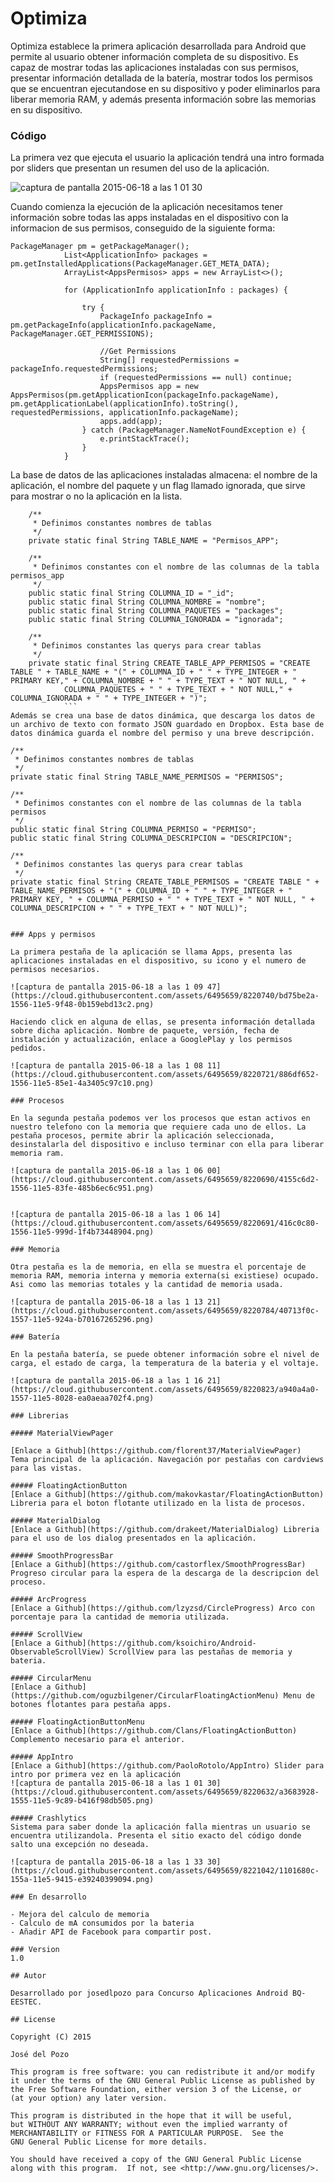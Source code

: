 # Optimiza
Optimiza establece la primera aplicación desarrollada para Android que permite al usuario obtener información completa de su dispositivo. Es capaz de mostrar todas las aplicaciones instaladas con sus permisos, presentar información detallada de la batería, mostrar todos los permisos que se encuentran ejecutandose en su dispositivo y poder eliminarlos para liberar memoria RAM, y además presenta información sobre las memorias en su dispositivo.

### Código
La primera vez que ejecuta el usuario la aplicación tendrá una intro formada por sliders que presentan un resumen del uso de la aplicación.

![captura de pantalla 2015-06-18 a las 1 01 30](https://cloud.githubusercontent.com/assets/6495659/8220632/a3683928-1555-11e5-9c89-b416f98db505.png)


Cuando comienza la ejecución de la aplicación necesitamos tener información sobre todas las apps instaladas en el dispositivo con la informacion de sus permisos, conseguido de la siguiente forma:
```
PackageManager pm = getPackageManager();
            List<ApplicationInfo> packages = pm.getInstalledApplications(PackageManager.GET_META_DATA);
            ArrayList<AppsPermisos> apps = new ArrayList<>();

            for (ApplicationInfo applicationInfo : packages) {

                try {
                    PackageInfo packageInfo = pm.getPackageInfo(applicationInfo.packageName, PackageManager.GET_PERMISSIONS);

                    //Get Permissions
                    String[] requestedPermissions = packageInfo.requestedPermissions;
                    if (requestedPermissions == null) continue;
                    AppsPermisos app = new AppsPermisos(pm.getApplicationIcon(packageInfo.packageName), pm.getApplicationLabel(applicationInfo).toString(), requestedPermissions, applicationInfo.packageName);
                    apps.add(app);
                } catch (PackageManager.NameNotFoundException e) {
                    e.printStackTrace();
                }
            }
```
La base de datos de las aplicaciones instaladas almacena: el nombre de la aplicación, el nombre del paquete y un flag llamado ignorada, que sirve para mostrar o no la aplicación en la lista.
```
    /**
     * Definimos constantes nombres de tablas
     */
    private static final String TABLE_NAME = "Permisos_APP";
    
    /**
     * Definimos constantes con el nombre de las columnas de la tabla permisos_app
     */
    public static final String COLUMNA_ID = "_id";
    public static final String COLUMNA_NOMBRE = "nombre";
    public static final String COLUMNA_PAQUETES = "packages";
    public static final String COLUMNA_IGNORADA = "ignorada";
    
    /**
     * Definimos constantes las querys para crear tablas
     */
    private static final String CREATE_TABLE_APP_PERMISOS = "CREATE TABLE " + TABLE_NAME + "(" + COLUMNA_ID + " " + TYPE_INTEGER + " PRIMARY KEY," + COLUMNA_NOMBRE + " " + TYPE_TEXT + " NOT NULL, " +
            COLUMNA_PAQUETES + " " + TYPE_TEXT + " NOT NULL," + COLUMNA_IGNORADA + " " + TYPE_INTEGER + ")";
            ```
Además se crea una base de datos dinámica, que descarga los datos de un archivo de texto con formato JSON guardado en Dropbox. Esta base de datos dinámica guarda el nombre del permiso y una breve descripción.

```

    /**
     * Definimos constantes nombres de tablas
     */
    private static final String TABLE_NAME_PERMISOS = "PERMISOS";
    
    /**
     * Definimos constantes con el nombre de las columnas de la tabla permisos
     */
    public static final String COLUMNA_PERMISO = "PERMISO";
    public static final String COLUMNA_DESCRIPCION = "DESCRIPCION";
    
    /**
     * Definimos constantes las querys para crear tablas
     */
    private static final String CREATE_TABLE_PERMISOS = "CREATE TABLE " + TABLE_NAME_PERMISOS + "(" + COLUMNA_ID + " " + TYPE_INTEGER + " PRIMARY KEY, " + COLUMNA_PERMISO + " " + TYPE_TEXT + " NOT NULL, " + COLUMNA_DESCRIPCION + " " + TYPE_TEXT + " NOT NULL)";
```

### Apps y permisos

La primera pestaña de la aplicación se llama Apps, presenta las aplicaciones instaladas en el dispositivo, su icono y el numero de permisos necesarios.

![captura de pantalla 2015-06-18 a las 1 09 47](https://cloud.githubusercontent.com/assets/6495659/8220740/bd75be2a-1556-11e5-9f48-0b159ebd13c2.png)

Haciendo click en alguna de ellas, se presenta información detallada sobre dicha aplicación. Nombre de paquete, versión, fecha de instalación y actualización, enlace a GooglePlay y los permisos pedidos.

![captura de pantalla 2015-06-18 a las 1 08 11](https://cloud.githubusercontent.com/assets/6495659/8220721/886df652-1556-11e5-85e1-4a3405c97c10.png)

### Procesos

En la segunda pestaña podemos ver los procesos que estan activos en nuestro telefono con la memoria que requiere cada uno de ellos. La pestaña procesos, permite abrir la aplicación seleccionada, desinstalarla del dispositivo e incluso terminar con ella para liberar memoria ram.

![captura de pantalla 2015-06-18 a las 1 06 00](https://cloud.githubusercontent.com/assets/6495659/8220690/4155c6d2-1556-11e5-83fe-485b6ec6c951.png)


![captura de pantalla 2015-06-18 a las 1 06 14](https://cloud.githubusercontent.com/assets/6495659/8220691/416c0c80-1556-11e5-999d-1f4b73448904.png)

### Memoria

Otra pestaña es la de memoria, en ella se muestra el porcentaje de memoria RAM, memoria interna y memoria externa(si existiese) ocupado. Asi como las memorias totales y la cantidad de memoria usada.

![captura de pantalla 2015-06-18 a las 1 13 21](https://cloud.githubusercontent.com/assets/6495659/8220784/40713f0c-1557-11e5-924a-b70167265296.png)

### Batería

En la pestaña batería, se puede obtener información sobre el nivel de carga, el estado de carga, la temperatura de la bateria y el voltaje.

![captura de pantalla 2015-06-18 a las 1 16 21](https://cloud.githubusercontent.com/assets/6495659/8220823/a940a4a0-1557-11e5-8028-ea0aeaa702f4.png)

### Librerias

##### MaterialViewPager

[Enlace a Github](https://github.com/florent37/MaterialViewPager)
Tema principal de la aplicación. Navegación por pestañas con cardviews para las vistas.

##### FloatingActionButton
[Enlace a Github](https://github.com/makovkastar/FloatingActionButton)
Libreria para el boton flotante utilizado en la lista de procesos.

##### MaterialDialog
[Enlace a Github](https://github.com/drakeet/MaterialDialog) Libreria para el uso de los dialog presentados en la aplicación.

##### SmoothProgressBar
[Enlace a Github](https://github.com/castorflex/SmoothProgressBar) Progreso circular para la espera de la descarga de la descripcion del proceso.

##### ArcProgress
[Enlace a Github](https://github.com/lzyzsd/CircleProgress) Arco con porcentaje para la cantidad de memoria utilizada.

##### ScrollView
[Enlace a Github](https://github.com/ksoichiro/Android-ObservableScrollView) ScrollView para las pestañas de memoria y bateria.

##### CircularMenu
[Enlace a Github](https://github.com/oguzbilgener/CircularFloatingActionMenu) Menu de botones flotantes para pestaña apps.

##### FloatingActionButtonMenu
[Enlace a Github](https://github.com/Clans/FloatingActionButton) Complemento necesario para el anterior.

##### AppIntro
[Enlace a Github](https://github.com/PaoloRotolo/AppIntro) Slider para intro por primera vez en la aplicación
![captura de pantalla 2015-06-18 a las 1 01 30](https://cloud.githubusercontent.com/assets/6495659/8220632/a3683928-1555-11e5-9c89-b416f98db505.png)

##### Crashlytics
Sistema para saber donde la aplicación falla mientras un usuario se encuentra utilizandola. Presenta el sitio exacto del código donde salto una excepción no deseada. 

![captura de pantalla 2015-06-18 a las 1 33 30](https://cloud.githubusercontent.com/assets/6495659/8221042/1101680c-155a-11e5-9415-e39240399094.png)

### En desarrollo

- Mejora del calculo de memoria
- Calculo de mA consumidos por la bateria 
- Añadir API de Facebook para compartir post.

### Version
1.0

## Autor

Desarrollado por josedlpozo para Concurso Aplicaciones Android BQ-EESTEC.

## License 

Copyright (C) 2015  

José del Pozo 

This program is free software: you can redistribute it and/or modify
it under the terms of the GNU General Public License as published by
the Free Software Foundation, either version 3 of the License, or
(at your option) any later version.

This program is distributed in the hope that it will be useful,
but WITHOUT ANY WARRANTY; without even the implied warranty of
MERCHANTABILITY or FITNESS FOR A PARTICULAR PURPOSE.  See the
GNU General Public License for more details.

You should have received a copy of the GNU General Public License
along with this program.  If not, see <http://www.gnu.org/licenses/>.
